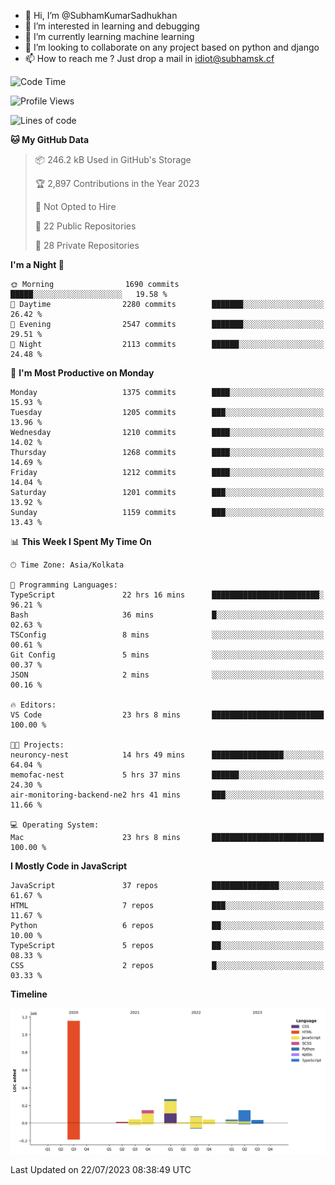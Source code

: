 - 👋 Hi, I’m @SubhamKumarSadhukhan
- 👀 I’m interested in learning and debugging
- 🌱 I’m currently learning machine learning
- 💞️ I’m looking to collaborate on any project based on python and django
- 📫 How to reach me ?
      Just drop a mail in idiot@subhamsk.cf

<!---
SubhamKumarSadhukhan/SubhamKumarSadhukhan is a ✨ special ✨ repository because its `README.md` (this file) appears on your GitHub profile.
You can click the Preview link to take a look at your changes.
--->


<!--START_SECTION:waka-->
![Code Time](http://img.shields.io/badge/Code%20Time-1%2C355%20hrs%206%20mins-blue)

![Profile Views](http://img.shields.io/badge/Profile%20Views-0-blue)

![Lines of code](https://img.shields.io/badge/From%20Hello%20World%20I%27ve%20Written-2.0%20million%20lines%20of%20code-blue)

**🐱 My GitHub Data** 

> 📦 246.2 kB Used in GitHub's Storage 
 > 
> 🏆 2,897 Contributions in the Year 2023
 > 
> 🚫 Not Opted to Hire
 > 
> 📜 22 Public Repositories 
 > 
> 🔑 28 Private Repositories 
 > 
**I'm a Night 🦉** 

```text
🌞 Morning                1690 commits        █████░░░░░░░░░░░░░░░░░░░░   19.58 % 
🌆 Daytime                2280 commits        ███████░░░░░░░░░░░░░░░░░░   26.42 % 
🌃 Evening                2547 commits        ███████░░░░░░░░░░░░░░░░░░   29.51 % 
🌙 Night                  2113 commits        ██████░░░░░░░░░░░░░░░░░░░   24.48 % 
```
📅 **I'm Most Productive on Monday** 

```text
Monday                   1375 commits        ████░░░░░░░░░░░░░░░░░░░░░   15.93 % 
Tuesday                  1205 commits        ███░░░░░░░░░░░░░░░░░░░░░░   13.96 % 
Wednesday                1210 commits        ████░░░░░░░░░░░░░░░░░░░░░   14.02 % 
Thursday                 1268 commits        ████░░░░░░░░░░░░░░░░░░░░░   14.69 % 
Friday                   1212 commits        ████░░░░░░░░░░░░░░░░░░░░░   14.04 % 
Saturday                 1201 commits        ███░░░░░░░░░░░░░░░░░░░░░░   13.92 % 
Sunday                   1159 commits        ███░░░░░░░░░░░░░░░░░░░░░░   13.43 % 
```


📊 **This Week I Spent My Time On** 

```text
🕑︎ Time Zone: Asia/Kolkata

💬 Programming Languages: 
TypeScript               22 hrs 16 mins      ████████████████████████░   96.21 % 
Bash                     36 mins             █░░░░░░░░░░░░░░░░░░░░░░░░   02.63 % 
TSConfig                 8 mins              ░░░░░░░░░░░░░░░░░░░░░░░░░   00.61 % 
Git Config               5 mins              ░░░░░░░░░░░░░░░░░░░░░░░░░   00.37 % 
JSON                     2 mins              ░░░░░░░░░░░░░░░░░░░░░░░░░   00.16 % 

🔥 Editors: 
VS Code                  23 hrs 8 mins       █████████████████████████   100.00 % 

🐱‍💻 Projects: 
neuroncy-nest            14 hrs 49 mins      ████████████████░░░░░░░░░   64.04 % 
memofac-nest             5 hrs 37 mins       ██████░░░░░░░░░░░░░░░░░░░   24.30 % 
air-monitoring-backend-ne2 hrs 41 mins       ███░░░░░░░░░░░░░░░░░░░░░░   11.66 % 

💻 Operating System: 
Mac                      23 hrs 8 mins       █████████████████████████   100.00 % 
```

**I Mostly Code in JavaScript** 

```text
JavaScript               37 repos            ███████████████░░░░░░░░░░   61.67 % 
HTML                     7 repos             ███░░░░░░░░░░░░░░░░░░░░░░   11.67 % 
Python                   6 repos             ██░░░░░░░░░░░░░░░░░░░░░░░   10.00 % 
TypeScript               5 repos             ██░░░░░░░░░░░░░░░░░░░░░░░   08.33 % 
CSS                      2 repos             █░░░░░░░░░░░░░░░░░░░░░░░░   03.33 % 
```



**Timeline**

![Lines of Code chart](https://raw.githubusercontent.com/SubhamKumarSadhukhan/SubhamKumarSadhukhan/main/assets/bar_graph.png)


 Last Updated on 22/07/2023 08:38:49 UTC
<!--END_SECTION:waka-->
